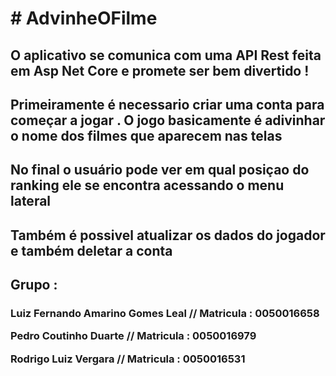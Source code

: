 <h1># AdvinheOFilme</h1>
<h2> O aplicativo se comunica com uma API Rest feita em Asp Net Core e promete ser bem divertido ! </h2>
<p><h2>Primeiramente é necessario criar uma conta para começar a jogar . O jogo basicamente é adivinhar o nome dos filmes que aparecem nas telas </h2></p>
<p><h2>No final o usuário pode ver em qual posiçao do ranking ele se encontra acessando o menu lateral</p></h2>
<p><h2>Também é possivel atualizar os dados do jogador e também deletar a conta</p></h2>
<p><h2>Grupo : </h2> </p>
<h3> 
<p>Luiz Fernando Amarino Gomes Leal // Matricula : 0050016658
<p>Pedro Coutinho Duarte // Matricula : 0050016979
<p>Rodrigo Luiz Vergara // Matricula : 0050016531
</h2>
